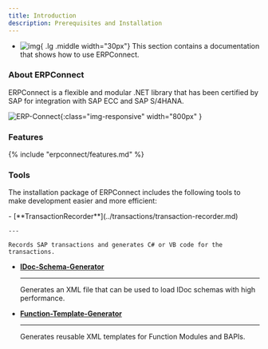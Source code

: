 ```yaml
---
title: Introduction
description: Prerequisites and Installation
---
```


<div class="grid cards" markdown>

-   ![img](site:assets/images/icons/theo-thumbs.png){ .lg .middle width="30px"} This section contains a documentation that shows how to use ERPConnect.

</div>

### About ERPConnect

ERPConnect is a flexible and modular .NET library that has been certified by SAP for integration with SAP ECC and SAP S/4HANA.

![ERP-Connect](site:assets/images/erpconnect/architecture_erpconnect.png){:class="img-responsive" width="800px" }

### Features

{% include "erpconnect/features.md" %}

### Tools

The installation package of ERPConnect includes the following tools to make development easier and more efficient:

<div class="grid cards" markdown>
-   [**TransactionRecorder**](../transactions/transaction-recorder.md) 

	---
	
	Records SAP transactions and generates C# or VB code for the transactions.
	
-   [**IDoc-Schema-Generator**](../idocs/idocs-schema-generator.md) 

	---
	
	Generates an XML file that can be used to load IDoc schemas with high performance.

-   [**Function-Template-Generator**](../bapis-and-function-modules/function-template-generator.md) 

	---
	
	Generates reusable XML templates for Function Modules and BAPIs.
</div>